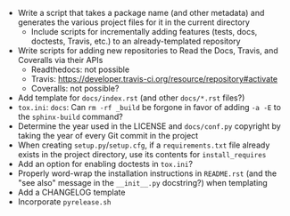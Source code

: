 - Write a script that takes a package name (and other metadata) and generates
  the various project files for it in the current directory
    - Include scripts for incrementally adding features (tests, docs, doctests,
      Travis, etc.) to an already-templated repository
- Write scripts for adding new repositories to Read the Docs, Travis, and
  Coveralls via their APIs
    - Readthedocs: not possible
    - Travis: <https://developer.travis-ci.org/resource/repository#activate>
    - Coveralls: not possible?
- Add template for `docs/index.rst` (and other `docs/*.rst` files?)
- `tox.ini`: `docs`: Can `rm -rf _build` be forgone in favor of adding `-a -E`
  to the `sphinx-build` command?
- Determine the year used in the LICENSE and `docs/conf.py` copyright by taking
  the year of every Git commit in the project
- When creating `setup.py`/`setup.cfg`, if a `requirements.txt` file already
  exists in the project directory, use its contents for `install_requires`
- Add an option for enabling doctests in `tox.ini`?
- Properly word-wrap the installation instructions in `README.rst` (and the
  "see also" message in the `__init__.py` docstring?) when templating
- Add a CHANGELOG template
- Incorporate `pyrelease.sh`
